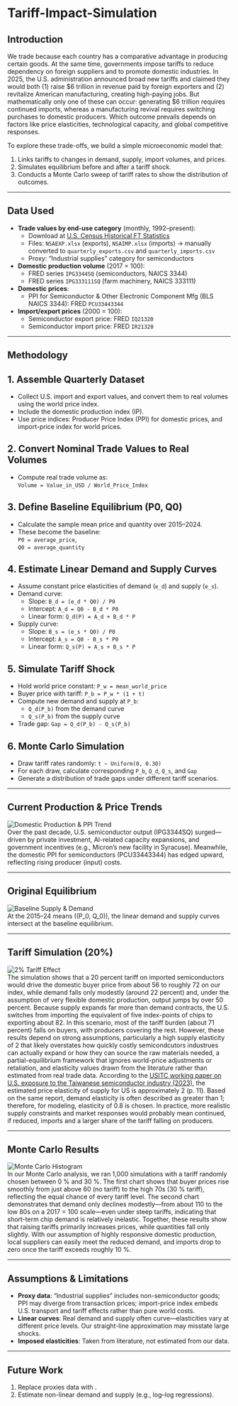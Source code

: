 # Tariff-Impact-Simulation

## Introduction  
We trade because each country has a comparative advantage in producing certain goods. At the same time, governments impose tariffs to reduce dependency on foreign suppliers and to promote domestic industries. In 2025, the U.S. administration announced broad new tariffs and claimed they would both (1) raise \$6 trillion in revenue paid by foreign exporters and (2) revitalize American manufacturing, creating high-paying jobs. But mathematically only one of these can occur: generating \$6 trillion requires continued imports, whereas a manufacturing revival requires switching purchases to domestic producers. Which outcome prevails depends on factors like price elasticities, technological capacity, and global competitive responses.  

To explore these trade-offs, we build a simple microeconomic model that:  
1. Links tariffs to changes in demand, supply, import volumes, and prices.  
2. Simulates equilibrium before and after a tariff shock.  
3. Conducts a Monte Carlo sweep of tariff rates to show the distribution of outcomes.  

---

## Data Used  
- **Trade values by end-use category** (monthly, 1992–present):  
  - Download at [U.S. Census Historical FT Statistics](https://www.census.gov/foreign-trade/statistics/historical/index.html)  
  - Files: `NSAEXP.xlsx` (exports), `NSAIMP.xlsx` (imports) → manually converted to `quarterly_exports.csv` and `quarterly_imports.csv`  
  - Proxy: “Industrial supplies” category for semiconductors  
- **Domestic production volume** (2017 = 100):  
  - FRED series `IPG3344SQ` (semiconductors, NAICS 3344)  
  - FRED series `IPG333111SQ` (farm machinery, NAICS 333111)  
- **Domestic prices**:  
  - PPI for Semiconductor & Other Electronic Component Mfg (BLS NAICS 3344): FRED `PCU33443344`  
- **Import/export prices** (2000 = 100):  
  - Semiconductor export price: FRED `IQ21320`  
  - Semiconductor import price: FRED `IR21320`  

---

## Methodology  
## 1. Assemble Quarterly Dataset
- Collect U.S. import and export values, and convert them to real volumes using the world price index.
- Include the domestic production index (IP).
- Use price indices: Producer Price Index (PPI) for domestic prices, and import-price index for world prices.

## 2. Convert Nominal Trade Values to Real Volumes
- Compute real trade volume as:  
  `Volume = Value_in_USD / World_Price_Index`

## 3. Define Baseline Equilibrium (P0, Q0)
- Calculate the sample mean price and quantity over 2015–2024.
- These become the baseline:  
  `P0 = average_price`,  
  `Q0 = average_quantity`

## 4. Estimate Linear Demand and Supply Curves
- Assume constant price elasticities of demand (`e_d`) and supply (`e_s`).
- Demand curve:  
  - Slope: `B_d = (e_d * Q0) / P0`  
  - Intercept: `A_d = Q0 - B_d * P0`  
  - Linear form: `Q_d(P) = A_d + B_d * P`
- Supply curve:  
  - Slope: `B_s = (e_s * Q0) / P0`  
  - Intercept: `A_s = Q0 - B_s * P0`  
  - Linear form: `Q_s(P) = A_s + B_s * P`

## 5. Simulate Tariff Shock
- Hold world price constant: `P_w = mean_world_price`
- Buyer price with tariff: `P_b = P_w * (1 + t)`
- Compute new demand and supply at `P_b`:  
  - `Q_d(P_b)` from the demand curve  
  - `Q_s(P_b)` from the supply curve
- Trade gap: `Gap = Q_d(P_b) - Q_s(P_b)`

## 6. Monte Carlo Simulation
- Draw tariff rates randomly: `t ~ Uniform(0, 0.30)`
- For each draw, calculate corresponding `P_b`, `Q_d`, `Q_s`, and `Gap`
- Generate a distribution of trade gaps under different tariff scenarios.
---

## Current Production & Price Trends  
![Domestic Production & PPI Trend](plots/production_domestic_price.png)  
Over the past decade, U.S. semiconductor output (IPG3344SQ) surged—driven by private investment, AI-related capacity expansions, and government incentives (e.g., Micron’s new facility in Syracuse). Meanwhile, the domestic PPI for semiconductors (PCU33443344) has edged upward, reflecting rising producer (input) costs.

---

## Original Equilibrium  
![Baseline Supply & Demand](plots/baseline_demand_supply.png)  
At the 2015–24 means \((P_0, Q_0)\), the linear demand and supply curves intersect at the baseline equilibrium. 

---

## Tariff Simulation (20%)  
![2% Tariff Effect](plots/tariffs_20percent.png)  
The simulation shows that a 20 percent tariff on imported semiconductors would drive the domestic buyer price from about 56 to roughly 72 on our index, while demand falls only modestly (around 22 percent) and, under the assumption of very flexible domestic production, output jumps by over 50 percent. Because supply expands far more than demand contracts, the U.S. switches from importing the equivalent of five index-points of chips to exporting about 82. In this scenario, most of the tariff burden (about 71 percent) falls on buyers, with producers covering the rest. However, these results depend on strong assumptions, particularly a high supply elasticity of 2 that likely overstates how quickly costly semicondcutors industrues can actually expand or how they can source the raw materials needed, a partial-equilibrium framework that ignores world-price adjustments or retaliation, and elasticity values drawn from the literature rather than estimated from real trade data. According to the [USITC working paper on U.S. exposure to the Taiwanese semiconductor industry (2023)](https://www.usitc.gov/publications/332/working_papers/us_exposure_to_the_taiwanese_semiconductor_industry_11-21-2023_508.pdf#:~:text=Price%20elasticity%20of%20supply%2C%20U,00%20Estimated%20using%20capacity%20utilization), the estimated price elasticity of supply for US is approximately 2 (p. 11). Based on the same report, demand elasticity is often described as greater than 1; therefore, for  modeling, elasticity of 0.8 is chosen.
In practice, more realistic supply constraints and market responses would probably mean continued, if reduced, imports and a larger share of the tariff falling on producers. 

---

## Monte Carlo Results  
![Monte Carlo Histogram](plots/monte_carlo_histogram.png)  
In our Monte Carlo analysis, we ran 1,000 simulations with a tariff randomly chosen between 0 % and 30 %. The first chart shows that buyer prices rise smoothly from just above 60 (no tariff) to the high 70s (30 % tariff), reflecting the equal chance of every tariff level. The second chart demonstrates that demand only declines modestly—from about 110 to the low 80s on a 2017 = 100 scale—even under steep tariffs, indicating that short-term chip demand is relatively inelastic. Together, these results show that raising tariffs primarily increases prices, while quantities fall only slightly. With our assumption of highly responsive domestic production, local suppliers can easily meet the reduced demand, and imports drop to zero once the tariff exceeds roughly 10 %.

---

## Assumptions & Limitations  
- **Proxy data**: “Industrial supplies” includes non-semiconductor goods; PPI may diverge from transaction prices; import-price index embeds U.S. transport and tariff effects rather than pure world costs.  
- **Linear curves**: Real demand and supply often curve—elasticities vary at different price levels. Our straight-line approximation may misstate large shocks.   
- **Imposed elasticities**: Taken from literature, not estimated from our data.

---

## Future Work  
1. Replace proxies data with .  
2. Estimate non-linear demand and supply (e.g., log–log regressions).  

